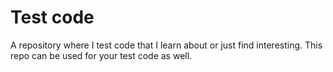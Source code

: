 # Test code

 A repository where I test code that I learn about or just find interesting. This repo can be used for your test code as well.
